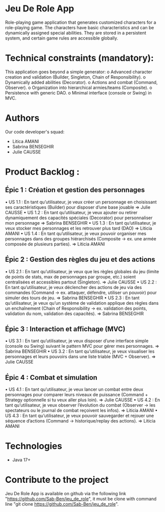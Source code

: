 # Jeu De Role App
Role-playing game application that generates customized characters for a role-playing game. The
characters have basic characteristics and can be dynamically assigned special abilities.
They are stored in a persistent system, and certain game rules are accessible
globally.

# Technical constraints (mandatory):
This application goes beyond a simple generator:
o Advanced character creation and validation (Builder, Singleton, Chain of Responsibility).
o Dynamically added abilities (Decorator).
o Actions and combat (Command, Observer).
o Organization into hierarchical armies/teams (Composite).
o Persistence with generic DAO.
o Minimal interface (console or Swing) in MVC.

# Authors
Our code developer's squad: 
- Litica AMANI
- Sabrina BENSEGHIR
- Julie CAUSSE 


# Product Backlog : 
## Épic 1 : Création et gestion des personnages
• US 1.1 : En tant qu’utilisateur, je veux créer un personnage en choisissant ses caractéristiques
(Builder) pour disposer d’une base jouable => Julie CAUSSE
• US 1.2 : En tant qu’utilisateur, je veux ajouter ou retirer dynamiquement des capacités spéciales
(Decorator) pour personnaliser mon personnage => Sabrina BENSEGHIR
• US 1.3 : En tant qu’utilisateur, je veux stocker mes personnages et les retrouver plus tard (DAO) => Liticia AMANI 
• US 1.4 : En tant qu’utilisateur, je veux pouvoir organiser mes personnages dans des groupes
hiérarchisés (Composite → ex. une armée composée de plusieurs parties). => Liticia AMANI

## Épic 2 : Gestion des règles du jeu et des actions
• US 2.1 : En tant qu’utilisateur, je veux que les règles globales du jeu (limite de points de stats, max
de personnages par groupe, etc.) soient centralisées et accessibles partout (Singleton). => Julie CAUSSE
• US 2.2 : En tant qu’utilisateur, je veux déclencher des actions de jeu via des commandes (Command
→ ex. attaquer, défendre, utiliser un pouvoir) pour simuler des tours de jeu. => Sabrina BENSEGHIR
• US 2.3 : En tant qu’utilisateur, je veux qu’un système de validation applique des règles dans un
enchaînement (Chain of Responsibility → ex. validation des points, validation du nom, validation
des capacités). => Sabrina BENSEGHIR

## Épic 3 : Interaction et affichage (MVC)
• US 3.1 : En tant qu’utilisateur, je veux disposer d’une interface simple (console ou Swing) suivant le
pattern MVC pour gérer mes personnages. => Sabrina BENSEGHIR
• US 3.2 : En tant qu’utilisateur, je veux visualiser les personnages et leurs pouvoirs dans une liste
triable (MVC + Observer). => Julie CAUSSE

## Épic 4 : Combat et simulation
• US 4.1 : En tant qu’utilisateur, je veux lancer un combat entre deux personnages pour comparer leurs
niveaux de puissance (Command + Strategy optionnelle si tu veux aller plus loin). => Julie CAUSSE
• US 4.2 : En tant qu’utilisateur, je veux observer l’évolution du combat (Observer → les spectateurs
ou le journal de combat reçoivent les infos). => Liticia AMANI
• US 4.3 : En tant qu’utilisateur, je veux pouvoir sauvegarder et rejouer une séquence d’actions
(Command → historique/replay des actions). => Liticia AMANI


# Technologies
- Java 17+


# Contribute to the project
Jeu De Role App is available on github via the following link "https://github.com/Sab-Ben/jeu_de_role", 
it must be clone with command line "git clone https://github.com/Sab-Ben/jeu_de_role".
